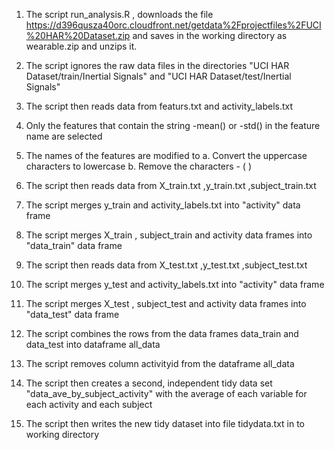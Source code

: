 

1. The script run_analysis.R , downloads the file https://d396qusza40orc.cloudfront.net/getdata%2Fprojectfiles%2FUCI%20HAR%20Dataset.zip
and saves in the working directory as wearable.zip and unzips it.

2. The script ignores the raw data files in the directories "UCI HAR Dataset/train/Inertial Signals" and "UCI HAR Dataset/test/Inertial Signals"

3. The script then reads data from featurs.txt and activity_labels.txt

4. Only the features that contain the string -mean() or -std() in the feature name  are selected 

5. The names of the features are modified to 
	a. Convert the uppercase characters to lowercase
	b. Remove the characters - ( )

6. The script then reads data from  X_train.txt ,y_train.txt ,subject_train.txt  

7. The script merges y_train and activity_labels.txt into "activity" data frame

8. The script merges X_train , subject_train and activity data frames into "data_train" data frame

9. The script then reads data from  X_test.txt ,y_test.txt ,subject_test.txt  

10. The script merges y_test and activity_labels.txt into "activity" data frame

11. The script merges X_test , subject_test and activity data frames into "data_test" data frame

12. The script combines the rows from the data frames data_train and data_test into dataframe all_data

13. The script removes column activityid from the dataframe  all_data

14. The script then creates a second, independent tidy data set "data_ave_by_subject_activity"  with the average of each variable for each activity and each subject

15. The script then writes the new tidy dataset into file tidydata.txt in to working directory


